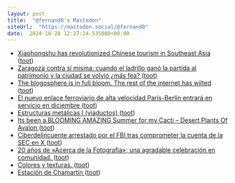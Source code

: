 ```yaml
---
layout: post
title:  "@fernand0's Mastodon"
siteUrl:  "https://mastodon.social/@fernand0"
date:  2024-10-28 12:27:24.535000+00:00
---
```

*  [Xiaohongshu has revolutionized Chinese tourism in Southeast Asia ](https://restofworld.org/2024/xiaohongshu-southeast-asia-tourism) ([toot](https://mastodon.social/@fernand0/113385042381028483))
*  [Zaragoza contra sí misma: cuando el ladrillo ganó la partida al patrimonio y la ciudad se volvió ¿más fea? ](https://www.elperiodicodearagon.com/zaragoza/2024/10/20/zaragoza-ladrillo-gano-partida-patrimonio-109898621.htm) ([toot](https://mastodon.social/@fernand0/113384816295639255))
*  [The blogosphere is in full bloom. The rest of the internet has wilted ](https://www.theguardian.com/commentisfree/2024/oct/05/the-blogosphere-is-in-full-bloom-the-rest-of-the-internet-has-wilted-dave-wine) ([toot](https://mastodon.social/@fernand0/113384529836225282))
*  [El nuevo enlace ferroviario de alta velocidad París-Berlín entrará en servicio en diciembre ](https://vialibre-ffe.com/noticias.asp?not=4258) ([toot](https://mastodon.social/@fernand0/113384284394377806))
*  [Estructuras metálicas I (viaductos) ](https://arteyferrocarril.blogspot.com/2024/10/estructuras-metalicas-i-viaductos.htm) ([toot](https://mastodon.social/@fernand0/113383487316059977))
*  [Its been a BLOOMING AMAZING Summer for my Cacti – Desert Plants Of Avalon ](https://desertplantsofavalon.com/uncategorized/its-been-a-blooming-amazing-summer-for-my-cacti) ([toot](https://mastodon.social/@fernand0/113382749649382357))
*  [Ciberdelincuente arrestado por el FBI tras comprometer la cuenta de la SEC en X ](https://unaaldia.hispasec.com/2024/10/ciberdelincuente-arrestado-por-el-fbi-tras-comprometer-la-cuenta-de-la-sec-en-x.htm) ([toot](https://mastodon.social/@fernand0/113380821056568542))
*  [20 años de «Acerca de la Fotografía»; una agradable celebración en comunidad. ](https://valentinsama.blogspot.com/2024/10/20-anos-de-acerca-de-la-fotografia-una.htm) ([toot](https://mastodon.social/@fernand0/113380560933053491))
*  [Colores y texturas. ](https://avecesunafoto.wordpress.com/2024/10/27/colores-y-texturas) ([toot](https://mastodon.social/@fernand0/113380484963944377))
*  [Estación de Chamartín ](https://museosmetromadrid.es/museos/estacion-de-chamartin) ([toot](https://mastodon.social/@fernand0/113380305344465973))
